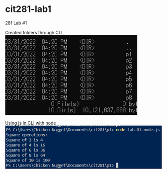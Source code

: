 # cit281-lab1
281 Lab #1

Created folders through CLI <br />
![image](https://github.com/UO-CIT-sshina/cit281-lab1/blob/main/lab-01-folders.png?raw=true)

Using js in CLI with node <br />
![image](https://github.com/UO-CIT-sshina/cit281-lab1/blob/main/lab-01-node.png?raw=true)
